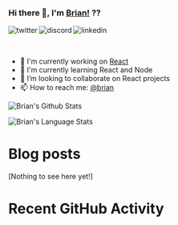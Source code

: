 
### Hi there 👋, I'm [Brian!](https://briank.netlify.app) ??

<p>
<a href="https://twitter.com/">
   <img align="left" alt="twitter" src="https://img.shields.io/badge/Twitter-1DA1F2?style=for-the-badge&logo=twitter&logoColor=white" />
</a>&nbsp;&nbsp;

<a href="https://discord.gg/m6cNkVfXrQ">
   <img align="left" alt="discord" src="https://img.shields.io/badge/Discord-7289DA?style=for-the-badge&logo=discord&logoColor=white" />
</a>&nbsp;&nbsp;

<a href="https://www.linkedin.com/in/brian-kipkoech-05483319/">
   <img align="left" alt="linkedin" src="https://img.shields.io/badge/LinkedIn-0077B5?style=for-the-badge&logo=linkedin&logoColor=white" />
</a>
<p/>

<br/>
<p>

-   🔭 I'm currently working on [React]()
-   🌱 I'm currently learning React and Node
-   👯 I’m looking to collaborate on React projects
-   📫 How to reach me: [@brian](https://twitter.com)

</p>

![Brian's Github Stats](https://github-readme-stats.anuraghazra1.vercel.app/api?username=brianinq&show_icons=true&include_all_commits=true&theme=radical)

![Brian's Language Stats](https://github-readme-stats.anuraghazra1.vercel.app/api/top-langs/?username=brianinq&layout=compact&theme=radical)


# Blog posts

[Nothing to see here yet!]

# Recent GitHub Activity

<!--START_SECTION:activity-->
<!--END_SECTION:activity-->
